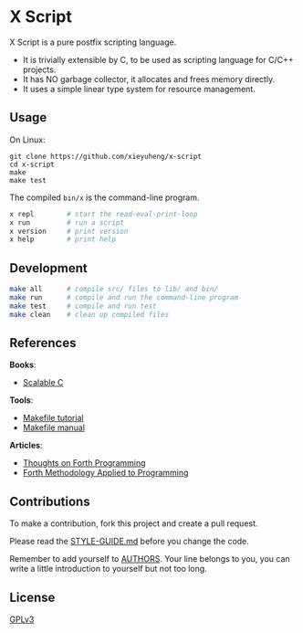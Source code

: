 # X Script

X Script is a pure postfix scripting language.

- It is trivially extensible by C, to be used as scripting language for C/C++ projects.
- It has NO garbage collector, it allocates and frees memory directly.
- It uses a simple linear type system for resource management.

## Usage

On Linux:

```
git clone https://github.com/xieyuheng/x-script
cd x-script
make
make test
```

The compiled `bin/x` is the command-line program.

```sh
x repl        # start the read-eval-print-loop
x run         # run a script
x version     # print version
x help        # print help
```

## Development

```sh
make all      # compile src/ files to lib/ and bin/
make run      # compile and run the command-line program
make test     # compile and run test
make clean    # clean up compiled files
```

## References

**Books**:

- [Scalable C](https://github.com/booksbyus/scalable-c)

**Tools**:

- [Makefile tutorial](https://makefiletutorial.com)
- [Makefile manual](https://www.gnu.org/software/make/manual/make.html)

**Articles**:

- [Thoughts on Forth Programming](https://readonly.link/articles/https://code-of-x-script.fidb.app/docs/references/articles/thoughts-on-forth-programming.md)
- [Forth Methodology Applied to Programming](https://readonly.link/articles/https://code-of-x-script.fidb.app/docs/references/articles/forth-methodology-applied-to-programming.md)

## Contributions

To make a contribution, fork this project and create a pull request.

Please read the [STYLE-GUIDE.md](STYLE-GUIDE.md) before you change the code.

Remember to add yourself to [AUTHORS](AUTHORS).
Your line belongs to you, you can write a little
introduction to yourself but not too long.

## License

[GPLv3](LICENSE)
